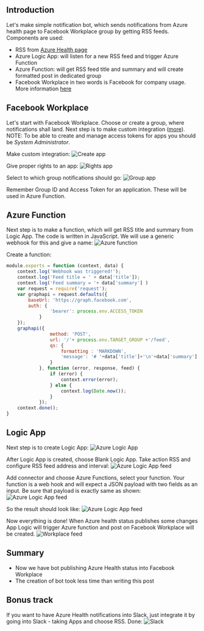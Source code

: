 

## Introduction
Let's make simple notification bot, which sends notifications from Azure health page to Facebook Workplace group by getting RSS feeds. Components are used:
* RSS from [Azure Health page](https://azure.microsoft.com/en-us/status/)
* Azure Logic App: will listen for a new RSS feed and trigger Azure Function
* Azure Function: will get RSS feed title and summary and will create formatted post in dedicated group 
* Facebook Workplace in two words is Facebook for company usage. More information [here](https://www.facebook.com/workplace)


## Facebook Workplace
Let's start with Facebook Workplace. Choose or create a group, where notifications shall land. Next step is to make custom integration ([more](https://developers.facebook.com/docs/workplace/integrations/custom-integrations/apps)). 
NOTE: To be able to create and manage access tokens for apps you should be *System Administrator*.


Make custom integration:
![Create app](https://publicbw.blob.core.windows.net/articlerss/workplace_app_0.png)

Give proper rights to an app:
![Rights app](https://publicbw.blob.core.windows.net/articlerss/workplace_app_1.png)

Select to which group notifications should go:
![Group app](https://publicbw.blob.core.windows.net/articlerss/workplace_app_2.png)

Remember Group ID and Access Token for an application. These will be used in Azure Function.


## Azure Function
Next step is to make a function, which will get RSS title and summary from Logic App. The code is written in JavaScript. We will use a generic webhook for this and give a name:
![Azure function](https://publicbw.blob.core.windows.net/articlerss/Azure_function_create.png)

Create a function:

```javascript
module.exports = function (context, data) {
    context.log('Webhook was triggered!');
    context.log('Feed title = ' + data['title']);
    context.log('Feed summary = '+ data['summary'] )
    var request = require('request');
    var graphapi = request.defaults({ 
        baseUrl: 'https://graph.facebook.com',
        auth: {
                'bearer': process.env.ACCESS_TOKEN
            }
    });
    graphapi({
                method: 'POST',
                url: '/'+ process.env.TARGET_GROUP +'/feed',
                qs: {
                    formatting : 'MARKDOWN',
                    'message': '# '+data['title']+'\n'+data['summary']
                }
            }, function (error, response, feed) {
                if (error) {
                    context.error(error);
                } else {
                    context.log(Date.now());
                }
            });
    context.done();
}
```


## Logic App

Next step is to create Logic App:
![Azure Logic App](https://publicbw.blob.core.windows.net/articlerss/Create_logic_app.png)

After Logic App is created, choose Blank Logic App. Take action RSS and configure RSS feed address and interval:
![Azure Logic App feed](feed_publishing)

Add connector and choose Azure Functions, select your function. Your function is a web hook and will expect a JSON payload with two fields as an input.  Be sure that payload is exactly same as shown:
![Azure Logic App feed](https://publicbw.blob.core.windows.net/articlerss/feed_config.png)

So the result should look like:
![Azure Logic App feed](https://publicbw.blob.core.windows.net/articlerss/feed_result.png)

Now everything is done! When Azure health status publishes some changes App Logic will trigger Azure function and post on Facebook Workplace will be created.
![Workplace feed](https://publicbw.blob.core.windows.net/articlerss/workplace_result.png)


## Summary
* Now we have bot publishing Azure Health status into Facebook Workplace
* The creation of bot took less time than writing this post


## Bonus track
If you want to have Azure Health notifications into Slack, just integrate it by going into Slack - taking Apps and choose RSS.
Done:
![Slack](https://publicbw.blob.core.windows.net/articlerss/slack.png)









